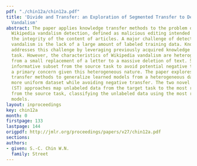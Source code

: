 ```yaml
---
pdf: "./chin12a/chin12a.pdf"
title: 'Divide and Transfer: an Exploration of Segmented Transfer to Detect Wikipedia
  Vandalism'
abstract: The paper applies knowledge transfer methods to the problem of detecting
  Wikipedia vandalism detection, defined as malicious editing intended to compromise
  the integrity of the content of articles. A major challenge of detecting Wikipedia
  vandalism is the lack of a large amount of labeled training data. Knowledge transfer
  addresses this challenge by leveraging previously acquired knowledge from a source
  task. However, the characteristics of Wikipedia vandalism are heterogeneous, ranging
  from a small replacement of a letter to a massive deletion of text. Selecting an
  informative subset from the source task to avoid potential negative transfer becomes
  a primary concern given this heterogeneous nature. The paper explores knowledge
  transfer methods to generalize learned models from a heterogeneous dataset to a
  more uniform dataset while avoiding negative transfer. The two novel segmented transfer
  (ST) approaches map unlabeled data from the target task to the most related cluster
  from the source task, classifying the unlabeled data using the most relevant learned
  models.
layout: inproceedings
key: chin12a
month: 0
firstpage: 133
lastpage: 144
origpdf: http://jmlr.org/proceedings/papers/v27/chin12a.pdf
sections: 
authors:
- given: S.-C. Chin W.N.
  family: Street
---
```

